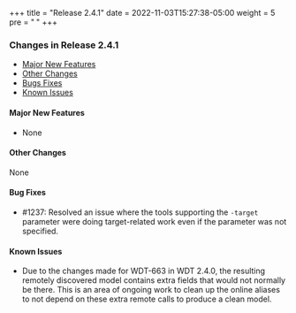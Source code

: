 +++
title = "Release 2.4.1"
date = 2022-11-03T15:27:38-05:00
weight = 5
pre = "<b> </b>"
+++

### Changes in Release 2.4.1
- [Major New Features](#major-new-features)
- [Other Changes](#other-changes)
- [Bugs Fixes](#bug-fixes)
- [Known Issues](#known-issues)


#### Major New Features
- None

#### Other Changes
None

#### Bug Fixes
- #1237: Resolved an issue where the tools supporting the `-target` parameter were doing target-related work even if the parameter was not specified.

#### Known Issues
- Due to the changes made for WDT-663 in WDT 2.4.0, the resulting remotely discovered model contains extra fields that would not normally be there.
  This is an area of ongoing work to clean up the online aliases to not depend on these extra remote calls to produce a clean model.


